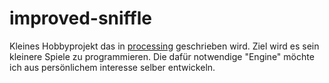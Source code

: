 # improved-sniffle

Kleines Hobbyprojekt das in [processing](https://processing.org/download/) geschrieben wird. Ziel wird es sein kleinere Spiele zu programmieren. Die dafür notwendige "Engine" möchte ich aus persönlichem interesse selber entwickeln.

